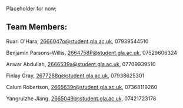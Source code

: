 Placeholder for now;

Team Members:
------------------
Ruari O'Hara, 2666047o@student.gla.ac.uk, 07939544510

Benjamin Parsons-Willis, 2664758P@student.gla.ac.uk, 07529606324

Anwar Abdullah, 2666539a@student.gla.ac.uk, 07709939510

Finlay Gray, 2677288g@student.gla.ac.uk, 07938625301

Calum Robertson, 2665639r@student.gla.ac.uk, 07368119260

Yangruizhe Jiang, 2665049j@student.gla.ac.uk, 07421723178
